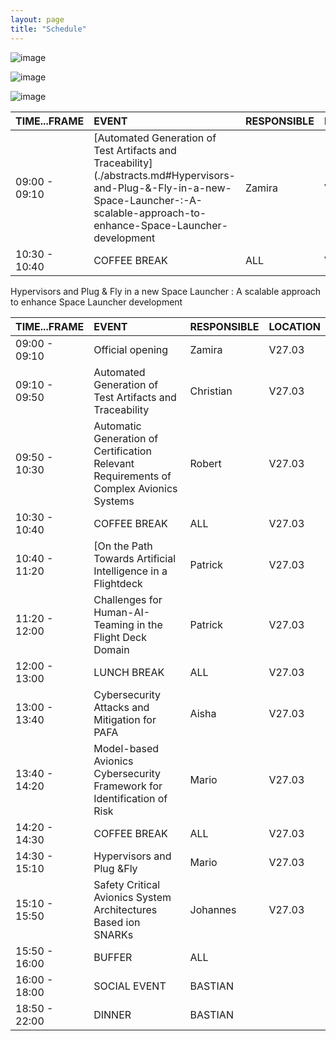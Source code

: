 ```yaml
---
layout: page
title: "Schedule"
---
```

![image](https://github.com/Edwin-Isidory/ils.doctoral.seminar.2024.github.io/assets/148284895/f80fa160-3a6e-457e-8101-c2a2c2f49dc8)
  
  ![image](https://github.com/Edwin-Isidory/ils.doctoral.seminar.2024.github.io/assets/148284895/b8731cd5-69e2-45e9-98df-5bbfeb234a41)


  ![image](https://github.com/Edwin-Isidory/ils.doctoral.seminar.2024.github.io/assets/148284895/19ed92a4-a914-48e9-8ea4-a31382e8159d)

|   TIME...FRAME   |EVENT|RESPONSIBLE|LOCATION|
|:-|:-|:-|:-|
|09:00 - 09:10|[Automated Generation of Test Artifacts and Traceability](./abstracts.md#Hypervisors-and-Plug-&-Fly-in-a-new-Space-Launcher-:-A-scalable-approach-to-enhance-Space-Launcher-development| Zamira | V27.03|
|   10:30 - 10:40 | COFFEE BREAK  | ALL  | V27.03  |

Hypervisors and Plug & Fly in a new Space Launcher : A scalable approach to enhance Space Launcher development

|   TIME...FRAME   |EVENT|RESPONSIBLE|LOCATION|
|:-|:-|:-|:-|
|09:00 - 09:10|Official opening | Zamira | V27.03|
|   09:10 - 09:50  | Automated Generation of Test Artifacts and Traceability   | Christian     | V27.03   |
|   09:50 - 10:30  | Automatic Generation of Certification Relevant Requirements of Complex Avionics Systems | Robert  | V27.03  |
|   10:30 - 10:40 | COFFEE BREAK  | ALL  | V27.03  |
|   10:40 - 11:20 | [On the Path Towards Artificial Intelligence in a Flightdeck  | Patrick  | V27.03  |
|   11:20 - 12:00 | Challenges for Human-AI-Teaming in the Flight Deck Domain | Patrick  | V27.03  |
|   12:00 - 13:00  | LUNCH BREAK | ALL | V27.03  |
|   13:00 - 13:40  | Cybersecurity Attacks and Mitigation for PAFA | Aisha | V27.03  |
|   13:40 - 14:20  | Model-based Avionics Cybersecurity Framework for Identification of Risk  | Mario | V27.03  |
|   14:20 - 14:30    | COFFEE BREAK  | ALL  | V27.03  |
|   14:30 - 15:10    | Hypervisors and Plug &Fly  | Mario | V27.03  |ramework for Identification of Risk  | Raphael | V27.03  |
|   15:10 - 15:50    | Safety Critical Avionics System Architectures Based ion SNARKs  | Johannes | V27.03  |
|   15:50 - 16:00    | BUFFER  | ALL |   |
|   16:00 - 18:00    | SOCIAL EVENT  | BASTIAN |   |
|   18:50 - 22:00    | DINNER  |BASTIAN |   |
